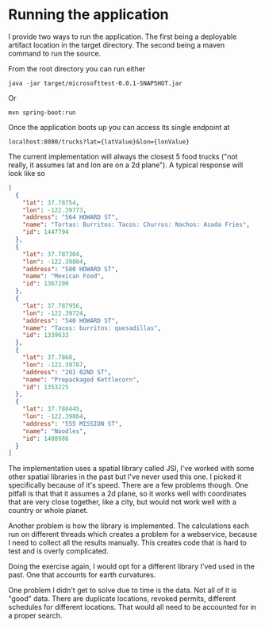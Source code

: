 # Running the application
I provide two ways to run the application. The first being a deployable artifact location in the target directory. The second being a maven command to run the source. 

From the root directory you can run either
```
java -jar target/microsofttest-0.0.1-SNAPSHOT.jar
```
Or
```
mvn spring-boot:run
```

Once the application boots up you can access its single endpoint at
``` 
localhost:8080/trucks?lat={latValue}&lon={lonValue}
```

The current implementation will always the closest 5 food trucks ("not really, it assumes lat and lon are on a 2d plane"). A typical response will look like so
```json
[
  {
    "lat": 37.78754,
    "lon": -122.39773,
    "address": "564 HOWARD ST",
    "name": "Tortas: Burritos: Tacos: Churros: Nachos: Asada Fries",
    "id": 1447794
  },
  {
    "lat": 37.787304,
    "lon": -122.39804,
    "address": "580 HOWARD ST",
    "name": "Mexican Food",
    "id": 1367290
  },
  {
    "lat": 37.787956,
    "lon": -122.39724,
    "address": "540 HOWARD ST",
    "name": "Tacos: burritos: quesadillas",
    "id": 1339633
  },
  {
    "lat": 37.7868,
    "lon": -122.39787,
    "address": "201 02ND ST",
    "name": "Prepackaged Kettlecorn",
    "id": 1353225
  },
  {
    "lat": 37.788445,
    "lon": -122.39864,
    "address": "555 MISSION ST",
    "name": "Noodles",
    "id": 1408986
  }
]
```

The implementation uses a spatial library called JSI, I've worked with some other spatial libraries in the past but I've never used this one. I picked it specifically because of it's speed. There are a few problems though. One pitfall is that that it assumes a 2d plane, so it works well with coordinates that are very close together, like a city, but would not work well with a country or whole planet. 

Another problem is how the library is implemented. The calculations each run on different threads which creates a problem for a webservice, because I need to collect all the results manually. This creates code that is hard to test and is overly complicated.

Doing the exercise again, I would opt for a different library I'ved used in the past. One that accounts for earth curvatures.

One problem I didn't get to solve due to time is the data. Not all of it is "good" data. There are duplicate locations, revoked permits, different schedules for different locations. That would all need to be accounted for in a proper search.